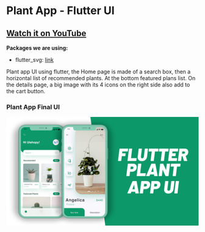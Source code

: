 # Plant App - Flutter UI

## [Watch it on YouTube](https://youtu.be/LN668OAUrK4)

**Packages we are using:**

- flutter_svg: [link](https://pub.dev/packages/flutter_svg)

Plant app UI using flutter, the Home page is made of a search box, then a horizontal list of recommended plants. At the bottom featured plans list. On the details page, a big image with its 4 icons on the right side also add to the cart button.

### Plant App Final UI

![App UI](/plant.png)
